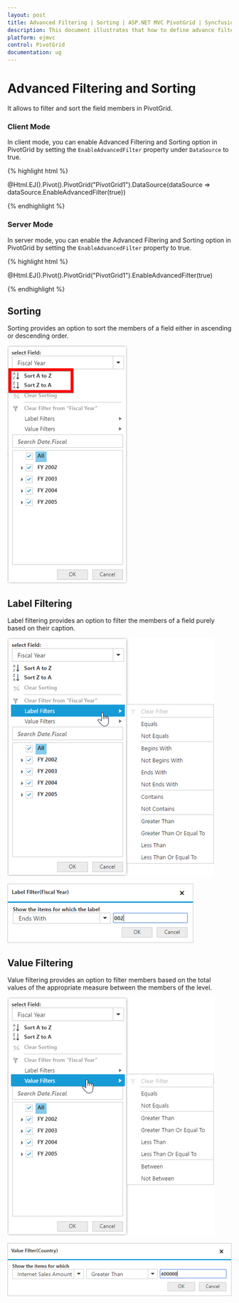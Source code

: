 ```yaml
---
layout: post
title: Advanced Filtering | Sorting | ASP.NET MVC PivotGrid | Syncfusion
description: This document illustrates that how to define advance filtering and sorting with respective to the modes in ASP.NET MVC PivotGrid control
platform: ejmvc
control: PivotGrid
documentation: ug
---
```


# Advanced Filtering and Sorting

It allows to filter and sort the field members in PivotGrid.

### Client Mode

In client mode, you can enable Advanced Filtering and Sorting option in PivotGrid by setting the `EnableAdvancedFilter` property under `DataSource` to true.

{% highlight html %}

@Html.EJ().Pivot().PivotGrid("PivotGrid1").DataSource(dataSource => dataSource.EnableAdvancedFilter(true))

{% endhighlight %}

### Server Mode

In server mode, you can enable the Advanced Filtering and Sorting option in PivotGrid by setting the `EnableAdvancedFilter` property to true.

{% highlight html %}

@Html.EJ().Pivot().PivotGrid("PivotGrid1").EnableAdvancedFilter(true)

{% endhighlight %}

## Sorting

Sorting provides an option to sort the members of a field either in ascending or descending order.

![Sorting options in ASP NET MVC pivot grid control](AdvanceFiltering_images/sorting.png)

## Label Filtering

Label filtering provides an option to filter the members of a field purely based on their caption.

![Label filtering options in ASP NET MVC pivot grid control](AdvanceFiltering_images/filtering.png)

![Label filter dialog in ASP NET MVC pivot grid control](AdvanceFiltering_images/filtering_dialog.png)


## Value Filtering

Value filtering provides an option to filter members based on the total values of the appropriate measure between the members of the level.

![Value filtering options in ASP NET MVC pivot grid control](AdvanceFiltering_images/valuefilter.png)

![Value filter dialog in ASP NET MVC pivot grid control](AdvanceFiltering_images/valuefilter_dialog.png)

